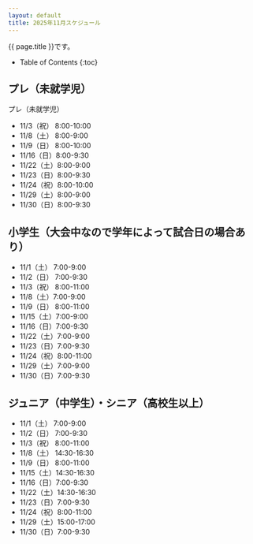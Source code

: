```yaml
---
layout: default
title: 2025年11月スケジュール
---
```


{{ page.title }}です。


* Table of Contents
{:toc}


プレ（未就学児）
------------------

プレ（未就学児）
* 11/3（祝） 8:00-10:00
* 11/8（土） 8:00-9:00
* 11/9（日） 8:00-10:00
* 11/16（日）8:00-9:30
* 11/22（土）8:00-9:00
* 11/23（日）8:00-9:30
* 11/24（祝）8:00-10:00
* 11/29（土）8:00-9:00
* 11/30（日）8:00-9:30

小学生（大会中なので学年によって試合日の場合あり）
-----------------

* 11/1（土） 7:00-9:00
* 11/2（日） 7:00-9:30
* 11/3（祝） 8:00-11:00
* 11/8（土）7:00-9:00
* 11/9（日） 8:00-11:00
* 11/15（土）7:00-9:00
* 11/16（日）7:00-9:30
* 11/22（土）7:00-9:00
* 11/23（日）7:00-9:30
* 11/24（祝）8:00-11:00
* 11/29（土）7:00-9:00
* 11/30（日）7:00-9:30

ジュニア（中学生）・シニア（高校生以上）
-----------------------------------------

* 11/1（土） 7:00-9:00
* 11/2（日） 7:00-9:30
* 11/3（祝） 8:00-11:00
* 11/8（土） 14:30-16:30
* 11/9（日） 8:00-11:00
* 11/15（土）14:30-16:30
* 11/16（日）7:00-9:30
* 11/22（土）14:30-16:30
* 11/23（日）7:00-9:30
* 11/24（祝）8:00-11:00
* 11/29（土）15:00-17:00
* 11/30（日）7:00-9:30
